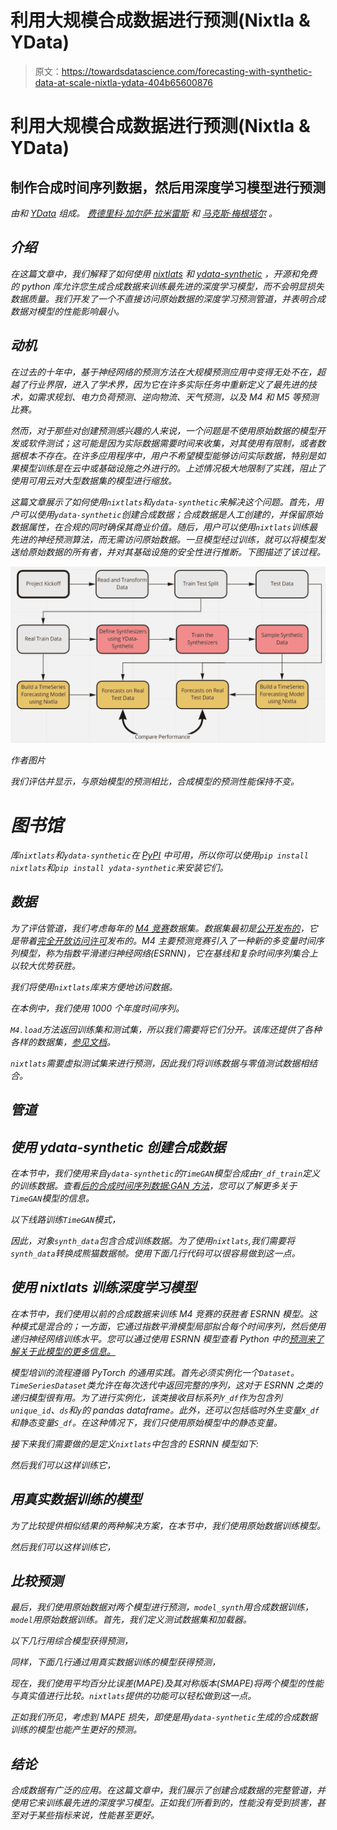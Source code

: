 # 利用大规模合成数据进行预测(Nixtla & YData)

> 原文：<https://towardsdatascience.com/forecasting-with-synthetic-data-at-scale-nixtla-ydata-404b65600876>

# 利用大规模合成数据进行预测(Nixtla & YData)

## 制作合成时间序列数据，然后用深度学习模型进行预测

*由*[](http://github.com/nixtla)**和* [*YData*](http://YData.ai) *组成。* [*费德里科·加尔萨·拉米雷斯*](https://medium.com/u/2855bd3e0293?source=post_page-----404b65600876--------------------------------) *和* [*马克斯·梅根塔尔*](https://medium.com/u/76b639655285?source=post_page-----404b65600876--------------------------------) *。**

## *介绍*

*在这篇文章中，我们解释了如何使用 [nixtlats](https://github.com/Nixtla/nixtlats) 和 [ydata-synthetic](https://github.com/ydataai/ydata-synthetic) ，开源和免费的 python 库允许您生成合成数据来训练最先进的深度学习模型，而不会明显损失数据质量。我们开发了一个不直接访问原始数据的深度学习预测管道，并表明合成数据对模型的性能影响最小。*

## *动机*

*在过去的十年中，基于神经网络的预测方法在大规模预测应用中变得无处不在，超越了行业界限，进入了学术界，因为它在许多实际任务中重新定义了最先进的技术，如需求规划、电力负荷预测、逆向物流、天气预测，以及 M4 和 M5 等预测比赛。*

*然而，对于那些对创建预测感兴趣的人来说，一个问题是不使用原始数据的模型开发或软件测试；这可能是因为实际数据需要时间来收集，对其使用有限制，或者数据根本不存在。在许多应用程序中，用户不希望模型能够访问实际数据，特别是如果模型训练是在云中或基础设施之外进行的。上述情况极大地限制了实践，阻止了使用可用云对大型数据集的模型进行缩放。*

*这篇文章展示了如何使用`nixtlats`和`ydata-synthetic`来解决这个问题。首先，用户可以使用`ydata-synthetic`创建合成数据；合成数据是人工创建的，并保留原始数据属性，在合规的同时确保其商业价值。随后，用户可以使用`nixtlats`训练最先进的神经预测算法，而无需访问原始数据。一旦模型经过训练，就可以将模型发送给原始数据的所有者，并对其基础设施的安全性进行推断。下图描述了该过程。*

*![](img/f97bdc0de65a94cc8b7b743e7c607415.png)*

*作者图片*

*我们评估并显示，与原始模型的预测相比，合成模型的预测性能保持不变。*

# *图书馆*

*库`nixtlats`和`ydata-synthetic`在 [PyPI](https://pypi.org/project/nixtlats/) 中可用，所以你可以使用`pip install nixtlats`和`pip install ydata-synthetic`来安装它们。*

## *数据*

*为了评估管道，我们考虑每年的 [M4 竞赛](https://www.kaggle.com/yogesh94/m4-forecasting-competition-dataset)数据集。数据集最初是[公开发布的](https://github.com/Mcompetitions/M4-methods)，它是带着[完全开放访问许可](https://github.com/Mcompetitions/M4-methods/issues/16)发布的。M4 主要预测竞赛引入了一种新的多变量时间序列模型，称为指数平滑递归神经网络(ESRNN)，它在基线和复杂时间序列集合上以较大优势获胜。*

*我们将使用`nixtlats`库来方便地访问数据。*

*在本例中，我们使用 1000 个年度时间序列。*

*`M4.load`方法返回训练集和测试集，所以我们需要将它们分开。该库还提供了各种各样的数据集，[参见文档](https://nixtla.github.io/nixtlats)。*

*`nixtlats`需要虚拟测试集来进行预测，因此我们将训练数据与零值测试数据相结合。*

## *管道*

## *使用 ydata-synthetic 创建合成数据*

*在本节中，我们使用来自`ydata-synthetic`的`TimeGAN`模型合成由`Y_df_train`定义的训练数据。查看[后的合成时间序列数据:GAN 方法](/synthetic-time-series-data-a-gan-approach-869a984f2239)，您可以了解更多关于`TimeGAN`模型的信息。*

*以下线路训练`TimeGAN`模式，*

*因此，对象`synth_data`包含合成训练数据。为了使用`nixtlats`,我们需要将`synth_data`转换成熊猫数据帧。使用下面几行代码可以很容易做到这一点。*

## *使用 nixtlats 训练深度学习模型*

*在本节中，我们使用以前的合成数据来训练 M4 竞赛的获胜者 ESRNN 模型。这种模式是混合的；一方面，它通过指数平滑模型局部拟合每个时间序列，然后使用递归神经网络训练水平。您可以通过使用 ESRNN 模型查看 Python 中的[预测来了解关于此模型的更多信息。](https://medium.com/analytics-vidhya/forecasting-in-python-with-esrnn-model-75f7fae1d242)*

*模型培训的流程遵循 PyTorch 的通用实践。首先必须实例化一个`Dataset`。`TimeSeriesDataset`类允许在每次迭代中返回完整的序列，这对于 ESRNN 之类的递归模型很有用。为了进行实例化，该类接收目标系列`Y_df`作为包含列`unique_id`、`ds`和`y`的 pandas dataframe。此外，还可以包括临时外生变量`X_df`和静态变量`S_df`。在这种情况下，我们只使用原始模型中的静态变量。*

*接下来我们需要做的是定义`nixtlats`中包含的 ESRNN 模型如下:*

*然后我们可以这样训练它，*

## *用真实数据训练的模型*

*为了比较提供相似结果的两种解决方案，在本节中，我们使用原始数据训练模型。*

*然后我们可以这样训练它，*

## *比较预测*

*最后，我们使用原始数据对两个模型进行预测，`model_synth`用合成数据训练，`model`用原始数据训练。首先，我们定义测试数据集和加载器。*

*以下几行用综合模型获得预测，*

*同样，下面几行通过用真实数据训练的模型获得预测，*

*现在，我们使用平均百分比误差(MAPE)及其对称版本(SMAPE)将两个模型的性能与真实值进行比较。`nixtlats`提供的功能可以轻松做到这一点。*

*正如我们所见，考虑到 MAPE 损失，即使是用`ydata-synthetic`生成的合成数据训练的模型也能产生更好的预测。*

## *结论*

*合成数据有广泛的应用。在这篇文章中，我们展示了创建合成数据的完整管道，并使用它来训练最先进的深度学习模型。正如我们所看到的，性能没有受到损害，甚至对于某些指标来说，性能甚至更好。*